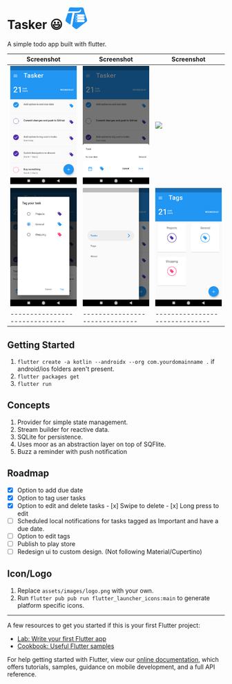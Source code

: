 # Tasker 😃 <img src="https://github.com/matrixjnr/todo-app/blob/master/assets/images/logo.png" width="50px">


A simple todo app built with flutter.

| Screenshot                                                                       | Screenshot                                                                       | Screenshot                                                                       |
| -------------------------------------------------------------------------------- | -------------------------------------------------------------------------------- | -------------------------------------------------------------------------------- |
| <img src="https://github.com/matrixjnr/todo-app/blob/master/Screenshot1.png"> | <img src="https://github.com/matrixjnr/todo-app/blob/master/Screenshot2.png"> | <img src="https://github.com/newtonmunene99/tasker/blob/master/Screenshot3.png"> |
| <img src="https://github.com/matrixjnr/todo-app/blob/master/Screenshot4.png"> | <img src="https://github.com/matrixjnr/todo-app/blob/master/Screenshot5.png"> | <img src="https://github.com/matrixjnr/todo-app/blob/master/Screenshot6.png"> |
| ------------------------------                                                   | ------------------------------                                                   | ------------------------------                                                   |

## Getting Started

1. `flutter create -a kotlin --androidx --org com.yourdomainname .` if android/ios folders aren't present.
2. `flutter packages get`
3. `flutter run`

## Concepts

1. Provider for simple state management.
2. Stream builder for reactive data.
3. SQLite for persistence. 
4. Uses moor as an abstraction layer on top of SQFlite.
5. Buzz a reminder with push notification

## Roadmap

- [x] Option to add due date
- [x] Option to tag user tasks
- [x] Option to edit and delete tasks
      - [x] Swipe to delete
      - [x] Long press to edit
- [ ] Scheduled local notifications for tasks tagged as Important and have a due date.
- [ ] Option to edit tags
- [ ] Publish to play store
- [ ] Redesign ui to custom design. (Not following Material/Cupertino)

## Icon/Logo

1. Replace `assets/images/logo.png` with your own.
2. Run `flutter pub pub run flutter_launcher_icons:main` to generate platform specific icons.

-----------------------------------------------------------------
A few resources to get you started if this is your first Flutter project:

- [Lab: Write your first Flutter app](https://flutter.dev/docs/get-started/codelab)
- [Cookbook: Useful Flutter samples](https://flutter.dev/docs/cookbook)

For help getting started with Flutter, view our
[online documentation](https://flutter.dev/docs), which offers tutorials,
samples, guidance on mobile development, and a full API reference.

